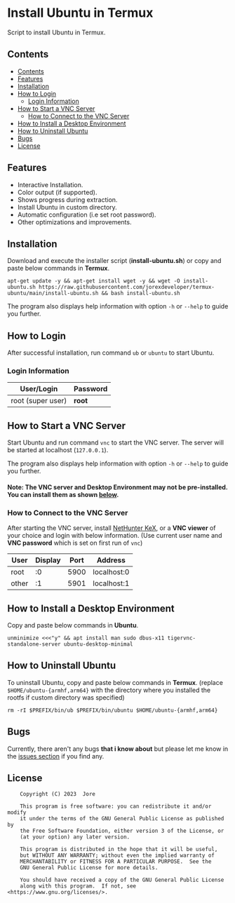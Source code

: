 # Install Ubuntu in Termux

Script to install Ubuntu in Termux.

## Contents

- [Contents](#contents)
- [Features](#features)
- [Installation](#installation)
- [How to Login](#how-to-login)
  - [Login Information](#login-information)
- [How to Start a VNC Server](#how-to-start-a-vnc-server)
  - [How to Connect to the VNC Server](#how-to-connect-to-the-vnc-server)
- [How to Install a Desktop Environment](#how-to-install-a-desktop-environment)
- [How to Uninstall Ubuntu](#how-to-uninstall-ubuntu)
- [Bugs](#bugs)
- [License](#license)

## Features

 - Interactive Installation.
 - Color output (if supported).
 - Shows progress during extraction.
 - Install Ubuntu in custom directory.
 - Automatic configuration (i.e set root password).
 - Other optimizations and improvements.

## Installation

Download and execute the installer script (**install-ubuntu.sh**) or copy and paste below commands in **Termux**.

```
apt-get update -y && apt-get install wget -y && wget -O install-ubuntu.sh https://raw.githubusercontent.com/jorexdeveloper/termux-ubuntu/main/install-ubuntu.sh && bash install-ubuntu.sh
```

The program also displays help information with option `-h` or `--help` to guide you further.

## How to Login

After successful installation, run command `ub` or `ubuntu` to start Ubuntu.

### Login Information

| User/Login         | Password |
|--------------------|----------|
| root (super user)  | **root** |

## How to Start a VNC Server

Start Ubuntu and run command `vnc` to start the VNC server. The server will be started at localhost (`127.0.0.1`).

The program also displays help information with option `-h` or `--help` to guide you further.

#### Note: The **VNC server** and **Desktop Environment** may not be pre-installed. You can install them as shown [below](#how-to-install-a-desktop-environment).

### How to Connect to the VNC Server

After starting the VNC server, install [NetHunter KeX](https://store.nethunter.com/en/packages/com.offsec.nethunter.kex/), or a **VNC viewer** of your choice and login with below information. (Use current user name and **VNC password** which is set on first run of `vnc`)

| User  | Display  | Port | Address     |
|-------|----------|------|-------------|
| root  | :0       | 5900 | localhost:0 |
| other | :1       | 5901 | localhost:1 |

## How to Install a Desktop Environment

Copy and paste below commands in **Ubuntu**.

```
unminimize <<<"y" && apt install man sudo dbus-x11 tigervnc-standalone-server ubuntu-desktop-minimal
```

## How to Uninstall Ubuntu

To uninstall Ubuntu, copy and paste below commands in **Termux**. (replace `$HOME/ubuntu-{armhf,arm64}` with the directory where you installed the rootfs if custom directory was specified)

```
rm -rI $PREFIX/bin/ub $PREFIX/bin/ubuntu $HOME/ubuntu-{armhf,arm64}
```

## Bugs

Currently, there aren't any bugs **that i know about** but please let me know in the [issues section][i0] if you find any.

## License

```
    Copyright (C) 2023  Jore

    This program is free software: you can redistribute it and/or modify
    it under the terms of the GNU General Public License as published by
    the Free Software Foundation, either version 3 of the License, or
    (at your option) any later version.

    This program is distributed in the hope that it will be useful,
    but WITHOUT ANY WARRANTY; without even the implied warranty of
    MERCHANTABILITY or FITNESS FOR A PARTICULAR PURPOSE.  See the
    GNU General Public License for more details.

    You should have received a copy of the GNU General Public License
    along with this program.  If not, see <https://www.gnu.org/licenses/>.
```

[i0]: https://github.com/jorexdeveloper/termux-ubuntu/issues
